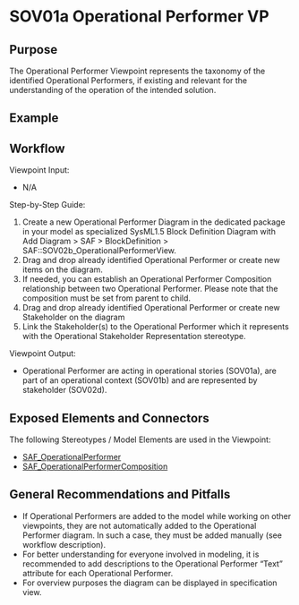 # SOV01a Operational Performer VP

## Purpose
The Operational Performer Viewpoint represents the taxonomy of the identified Operational Performers, if existing and relevant for the understanding of the operation of the intended solution.

## Example

## Workflow
Viewpoint Input:
* N/A

Step-by-Step Guide:
1.	Create a new Operational Performer Diagram in the dedicated package in your model as specialized SysML1.5 Block Definition Diagram with Add Diagram > SAF > BlockDefinition > SAF::SOV02b_OperationalPerformerView.
2.	Drag and drop already identified Operational Performer or create new items on the diagram.
3.	If needed, you can establish an Operational Performer Composition relationship between two Operational Performer. Please note that the composition must be set from parent to child.
4.	Drag and drop already identified Operational Performer or create new Stakeholder on the diagram
5.	Link the Stakeholder(s) to the Operational Performer which it represents with the Operational Stakeholder Representation stereotype.

Viewpoint Output:
* Operational Performer are acting in operational stories (SOV01a), are part of an operational context (SOV01b) and are represented by stakeholder (SOV02d).

## Exposed Elements and Connectors
The following Stereotypes / Model Elements are used in the Viewpoint:
* [SAF_OperationalPerformer](https://github.com/GfSE/SAF-Specification/blob/TdSE2023/stereotypes.md#SAF_OperationalPerformer)
* [SAF_OperationalPerformerComposition](https://github.com/GfSE/SAF-Specification/blob/TdSE2023/stereotypes.md#SAF_OperationalPerformerComposition)

## General Recommendations and Pitfalls
* If Operational Performers are added to the model while working on other viewpoints, they are not automatically added to the Operational Performer diagram. In such a case, they must be added manually (see workflow description).
* For better understanding for everyone involved in modeling, it is recommended to add descriptions to the Operational Performer “Text” attribute for each Operational Performer.
* For overview purposes the diagram can be displayed in specification view.
